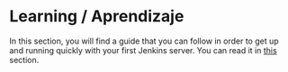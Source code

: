 # Learning / Aprendizaje

In this section, you will find a guide that you can follow in order to get up and running quickly with your first Jenkins server. You can read it in [this](/getting-started/installingJenkins/installJenkins.md) section.
